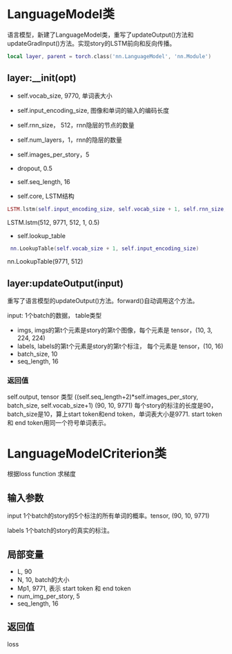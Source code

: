 # LanguageModel类

语言模型，新建了LanguageModel类，重写了updateOutput()方法和updateGradInput()方法。实现story的LSTM前向和反向传播。

```lua
local layer, parent = torch.class('nn.LanguageModel', 'nn.Module')
```
## layer:__init(opt)
- self.vocab_size, 9770, 单词表大小
- self.input_encoding_size, 图像和单词的输入的编码长度
- self.rnn_size， 512，rnn隐层的节点的数量
- self.num_layers，1，rnn的隐层的数量
- self.images_per_story，5
- dropout, 0.5
- self.seq_length, 16


- self.core, LSTM结构
```lua
LSTM.lstm(self.input_encoding_size, self.vocab_size + 1, self.rnn_size, self.num_layers, dropout)
```
LSTM.lstm(512, 9771, 512, 1, 0.5)

- self.lookup_table
```lua
 nn.LookupTable(self.vocab_size + 1, self.input_encoding_size)
```
nn.LookupTable(9771, 512)

## layer:updateOutput(input)

重写了语言模型的updateOutput()方法。forward()自动调用这个方法。


input: 1个batch的数据， table类型
- imgs, imgs的第t个元素是story的第t个图像，每个元素是 tensor，(10, 3, 224, 224)
- labels,  labels的第t个元素是story的第t个标注， 每个元素是 tensor，(10, 16)
- batch_size, 10
- seq_length, 16

### 返回值
self.output, tensor 类型
((self.seq_length+2)*self.images_per_story, batch_size, self.vocab_size+1)
(90, 10, 9771)
每个story的标注的长度是90，batch_size是10，算上start token和end token，单词表大小是9771. start token 和 end token用同一个符号单词表示。

# LanguageModelCriterion类

根据loss function 求梯度

## 输入参数

input
1个batch的story的5个标注的所有单词的概率。tensor, (90, 10, 9771)

labels
1个batch的story的真实的标注。

## 局部变量

- L, 90
- N, 10, batch的大小
- Mp1, 9771, 表示 start token 和 end token
- num_img_per_story, 5
- seq_length, 16

## 返回值

loss